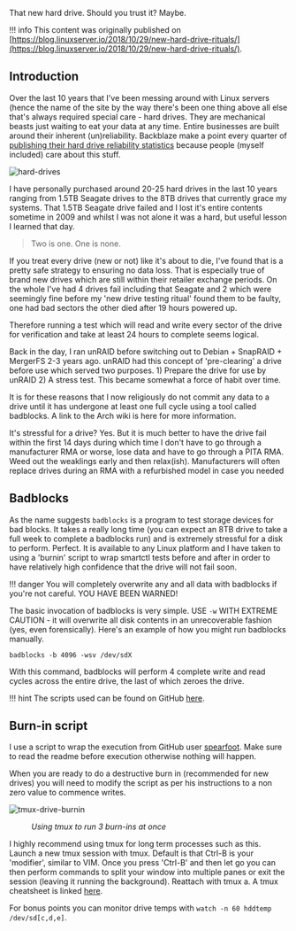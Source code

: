 That new hard drive. Should you trust it? Maybe.

!!! info
    This content was originally published on [https://blog.linuxserver.io/2018/10/29/new-hard-drive-rituals/](https://blog.linuxserver.io/2018/10/29/new-hard-drive-rituals/).

## Introduction

Over the last 10 years that I've been messing around with Linux servers (hence the name of the site by the way there's been one thing above all else that's always required special care - hard drives. They are mechanical beasts just waiting to eat your data at any time. Entire businesses are built around their inherent (un)reliability. Backblaze make a point every quarter of [publishing their hard drive reliability statistics](https://www.backblaze.com/blog/backblaze-hard-drive-stats-q2-2020/) because people (myself included) care about this stuff.

![hard-drives](../images/harddrives.jpg)

I have personally purchased around 20-25 hard drives in the last 10 years ranging from 1.5TB Seagate drives to the 8TB drives that currently grace my systems. That 1.5TB Seagate drive failed and I lost it's entire contents sometime in 2009 and whilst I was not alone it was a hard, but useful lesson I learned that day.

> Two is one. One is none.

If you treat every drive (new or not) like it's about to die, I've found that is a pretty safe strategy to ensuring no data loss. That is especially true of brand new drives which are still within their retailer exchange periods. On the whole I've had 4 drives fail including that Seagate and 2 which were seemingly fine before my 'new drive testing ritual' found them to be faulty, one had bad sectors the other died after 19 hours powered up.

Therefore running a test which will read and write every sector of the drive for verification and take at least 24 hours to complete seems logical.

Back in the day, I ran unRAID before switching out to Debian + SnapRAID + MergerFS 2-3 years ago. unRAID had this concept of 'pre-clearing' a drive before use which served two purposes. 1) Prepare the drive for use by unRAID 2) A stress test. This became somewhat a force of habit over time.

It is for these reasons that I now religiously do not commit any data to a drive until it has undergone at least one full cycle using a tool called badblocks. A link to the Arch wiki is here for more information.

It's stressful for a drive? Yes. But it is much better to have the drive fail within the first 14 days during which time I don't have to go through a manufacturer RMA or worse, lose data and have to go through a PITA RMA. Weed out the weaklings early and then relax(ish). Manufacturers will often replace drives during an RMA with a refurbished model in case you needed

## Badblocks

As the name suggests `badblocks` is a program to test storage devices for bad blocks. It takes a really long time (you can expect an 8TB drive to take a full week to complete a badblocks run) and is extremely stressful for a disk to perform. Perfect. It is available to any Linux platform and I have taken to using a 'burnin' script to wrap smartctl tests before and after in order to have relatively high confidence that the drive will not fail soon.

!!! danger
    You will completely overwrite any and all data with badblocks if you're not careful. YOU HAVE BEEN WARNED! 

The basic invocation of badblocks is very simple. USE `-w` WITH EXTREME CAUTION - it will overwrite all disk contents in an unrecoverable fashion (yes, even forensically). Here's an example of how you might run badblocks manually.

    badblocks -b 4096 -wsv /dev/sdX

With this command, badblocks will perform 4 complete write and read cycles across the entire drive, the last of which zeroes the drive.

!!! hint
    The scripts used can be found on GitHub [here](https://github.com/Spearfoot/disk-burnin-and-testing).

## Burn-in script

I use a script to wrap the execution from GitHub user [spearfoot](https://github.com/Spearfoot/disk-burnin-and-testing). Make sure to read the readme before execution otherwise nothing will happen.

When you are ready to do a destructive burn in (recommended for new drives) you will need to modify the script as per his instructions to a non zero value to commence writes.

![tmux-drive-burnin](../images/tmux-drive-burnin.png)
<figure>
    <figcaption><i>Using tmux to run 3 burn-ins at once</i></figcaption>
</figure>

I highly recommend using tmux for long term processes such as this. Launch a new tmux session with tmux. Default is that Ctrl-B is your 'modifier', similar to VIM. Once you press 'Ctrl-B' and then let go you can then perform commands to split your window into multiple panes or exit the session (leaving it running the background). Reattach with tmux a. A tmux cheatsheet is linked [here](https://gist.github.com/MohamedAlaa/2961058).

For bonus points you can monitor drive temps with `watch -n 60 hddtemp /dev/sd[c,d,e]`.
